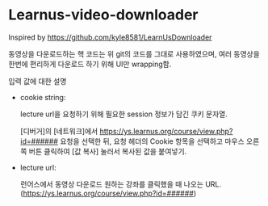 # Learnus-video-downloader
Inspired by https://github.com/kyle8581/LearnUsDownloader

동영상을 다운로드하는 핵 코드는 위 git의 코드를 그대로 사용하였으며, 여러 동영상을 한번에 편리하게 다운로드 하기 위해 UI만 wrapping함.

입력 값에 대한 설명
 - cookie string: 
 
    lecture url을 요청하기 위해 필요한 session 정보가 담긴 쿠키 문자열. 
    
    [디버거]의 [네트워크]에서 https://ys.learnus.org/course/view.php?id=###### 요청을 선택한 뒤, 요청 헤더의 Cookie 항목을 선택하고 마우스 오른쪽 버튼 클릭하여 [값 복사] 눌러서 복사된 값을 붙여넣기.
 - lecture url: 
 
   런어스에서 동영상 다운로드 원하는 강좌를 클릭했을 때 나오는 URL. (https://ys.learnus.org/course/view.php?id=######)
